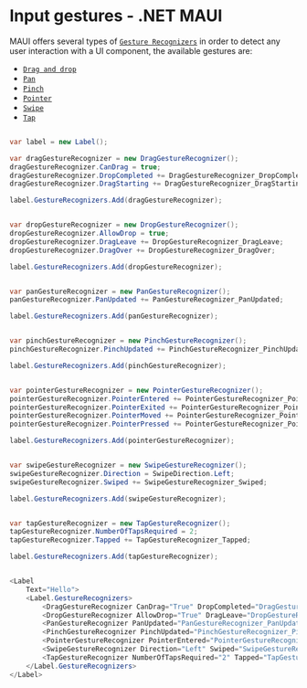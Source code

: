# Input gestures - .NET MAUI

MAUI offers several types of [`Gesture Recognizers`](https://learn.microsoft.com/en-us/dotnet/maui/fundamentals/gestures/drag-and-drop) in order to detect any user interaction with a UI component, the available gestures are:

- [`Drag and drop`](https://learn.microsoft.com/en-us/dotnet/maui/fundamentals/gestures/drag-and-drop)
- [`Pan`](https://learn.microsoft.com/en-us/dotnet/maui/fundamentals/gestures/pan)
- [`Pinch`](https://learn.microsoft.com/en-us/dotnet/maui/fundamentals/gestures/pinch)
- [`Pointer`](https://learn.microsoft.com/en-us/dotnet/maui/fundamentals/gestures/pointer)
- [`Swipe`](hhttps://learn.microsoft.com/en-us/dotnet/maui/fundamentals/gestures/swipe)
- [`Tap`](https://learn.microsoft.com/en-us/dotnet/maui/fundamentals/gestures/tap)

```csharp

var label = new Label();

var dragGestureRecognizer = new DragGestureRecognizer();
dragGestureRecognizer.CanDrag = true;
dragGestureRecognizer.DropCompleted += DragGestureRecognizer_DropCompleted;
dragGestureRecognizer.DragStarting += DragGestureRecognizer_DragStarting;

label.GestureRecognizers.Add(dragGestureRecognizer);


var dropGestureRecognizer = new DropGestureRecognizer();
dropGestureRecognizer.AllowDrop = true;
dropGestureRecognizer.DragLeave += DropGestureRecognizer_DragLeave;
dropGestureRecognizer.DragOver += DropGestureRecognizer_DragOver;

label.GestureRecognizers.Add(dropGestureRecognizer);


var panGestureRecognizer = new PanGestureRecognizer();
panGestureRecognizer.PanUpdated += PanGestureRecognizer_PanUpdated;

label.GestureRecognizers.Add(panGestureRecognizer);


var pinchGestureRecognizer = new PinchGestureRecognizer();
pinchGestureRecognizer.PinchUpdated += PinchGestureRecognizer_PinchUpdated;

label.GestureRecognizers.Add(pinchGestureRecognizer);


var pointerGestureRecognizer = new PointerGestureRecognizer();
pointerGestureRecognizer.PointerEntered += PointerGestureRecognizer_PointerEntered;
pointerGestureRecognizer.PointerExited += PointerGestureRecognizer_PointerExited;
pointerGestureRecognizer.PointerMoved += PointerGestureRecognizer_PointerMoved;
pointerGestureRecognizer.PointerPressed += PointerGestureRecognizer_PointerPressed;

label.GestureRecognizers.Add(pointerGestureRecognizer);


var swipeGestureRecognizer = new SwipeGestureRecognizer();
swipeGestureRecognizer.Direction = SwipeDirection.Left;
swipeGestureRecognizer.Swiped += SwipeGestureRecognizer_Swiped;

label.GestureRecognizers.Add(swipeGestureRecognizer);


var tapGestureRecognizer = new TapGestureRecognizer();
tapGestureRecognizer.NumberOfTapsRequired = 2;
tapGestureRecognizer.Tapped += TapGestureRecognizer_Tapped;

label.GestureRecognizers.Add(tapGestureRecognizer);

```

```csharp

<Label
    Text="Hello">
    <Label.GestureRecognizers>
        <DragGestureRecognizer CanDrag="True" DropCompleted="DragGestureRecognizer_DropCompleted" DragStarting="DragGestureRecognizer_DragStarting"  />
        <DropGestureRecognizer AllowDrop="True" DragLeave="DropGestureRecognizer_DragLeave" DragOver="DropGestureRecognizer_DragOver"  />
        <PanGestureRecognizer PanUpdated="PanGestureRecognizer_PanUpdated"  />
        <PinchGestureRecognizer PinchUpdated="PinchGestureRecognizer_PinchUpdated"  />
        <PointerGestureRecognizer PointerEntered="PointerGestureRecognizer_PointerEntered" PointerExited="PointerGestureRecognizer_PointerExited" PointerMoved="PointerGestureRecognizer_PointerMoved" PointerPressed="PointerGestureRecognizer_PointerPressed"  />
        <SwipeGestureRecognizer Direction="Left" Swiped="SwipeGestureRecognizer_Swiped"  />
        <TapGestureRecognizer NumberOfTapsRequired="2" Tapped="TapGestureRecognizer_Tapped"  />
    </Label.GestureRecognizers>
</Label>

```
